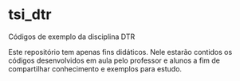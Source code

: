 # tsi_dtr
Códigos de exemplo da disciplina DTR

Este repositório tem apenas fins didáticos. Nele estarão contidos os códigos desenvolvidos em aula pelo professor e alunos a fim de compartilhar conhecimento e exemplos para estudo.
